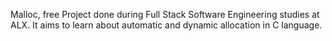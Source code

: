 Malloc, free
Project done during Full Stack Software Engineering studies at ALX. It aims to learn about automatic and dynamic allocation in C language.
